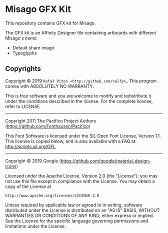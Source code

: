 Misago GFX Kit
==============

This repository contains GFX kit for Misago.

The GFX kit is an Affinity Designer file containing artboards with different Misago's items:

- Default share image
- Typoglyphs

Copyrights
---------------------

Copyright © 2019 `Rafał Pitoń <http://github.com/ralfp>`_
This program comes with ABSOLUTELY NO WARRANTY.

This is free software and you are welcome to modify and redistribute it under the conditions described in the license.
For the complete license, refer to LICENSE

- - - -

Copyright 2011 The Pacifico Project Authors (https://github.com/Fonthausen/Pacifico)

This Font Software is licensed under the SIL Open Font License, Version 1.1.
This license is copied below, and is also available with a FAQ at:
http://scripts.sil.org/OFL

- - - -

Copyright © 2019 Google (https://github.com/google/material-design-icons)

Licensed under the Apache License, Version 2.0 (the "License");
you may not use this file except in compliance with the License.
You may obtain a copy of the License at

    http://www.apache.org/licenses/LICENSE-2.0

Unless required by applicable law or agreed to in writing, software
distributed under the License is distributed on an "AS IS" BASIS,
WITHOUT WARRANTIES OR CONDITIONS OF ANY KIND, either express or implied.
See the License for the specific language governing permissions and
limitations under the License.
